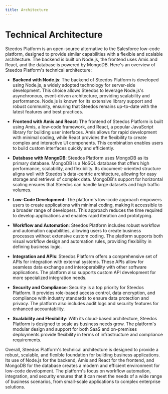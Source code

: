 ```yaml
---
title: Architecture
---
```


# Technical Architecture

Steedos Platform is an open-source alternative to the Salesforce low-code platform, designed to provide similar capabilities with a flexible and scalable architecture. The backend is built on Node.js, the frontend uses Amis and React, and the database is powered by MongoDB. Here's an overview of Steedos Platform's technical architecture:

- **Backend with Node.js**: The backend of Steedos Platform is developed using Node.js, a widely adopted technology for server-side development. This choice allows Steedos to leverage Node.js's asynchronous, event-driven architecture, providing scalability and performance. Node.js is known for its extensive library support and robust community, ensuring that Steedos remains up-to-date with the latest features and best practices.

- **Frontend with Amis and React**: The frontend of Steedos Platform is built using Amis, a low-code framework, and React, a popular JavaScript library for building user interfaces. Amis allows for rapid development with minimal coding, while React provides the flexibility to create complex and interactive UI components. This combination enables users to build custom interfaces quickly and efficiently.

- **Database with MongoDB**: Steedos Platform uses MongoDB as its primary database. MongoDB is a NoSQL database that offers high performance, scalability, and flexibility. Its document-oriented structure aligns well with Steedos's data-centric architecture, allowing for easy storage and retrieval of complex data. MongoDB's support for horizontal scaling ensures that Steedos can handle large datasets and high traffic volumes.

- **Low-Code Development**: The platform's low-code approach empowers users to create applications with minimal coding, making it accessible to a broader range of developers. This approach reduces the time required to develop applications and enables rapid iteration and prototyping.

- **Workflow and Automation**: Steedos Platform includes robust workflow and automation capabilities, allowing users to create business processes without extensive custom coding. The platform supports both visual workflow design and automation rules, providing flexibility in defining business logic.

- **Integration and APIs**: Steedos Platform offers a comprehensive set of APIs for integration with external systems. These APIs allow for seamless data exchange and interoperability with other software applications. The platform also supports custom API development for more specialized integration needs.

- **Security and Compliance**: Security is a top priority for Steedos Platform. It provides role-based access control, data encryption, and compliance with industry standards to ensure data protection and privacy. The platform also includes audit logs and security features for enhanced accountability.

- **Scalability and Flexibility**: With its cloud-based architecture, Steedos Platform is designed to scale as business needs grow. The platform's modular design and support for both SaaS and on-premises deployments provide flexibility in terms of infrastructure and compliance requirements.

Overall, Steedos Platform's technical architecture is designed to provide a robust, scalable, and flexible foundation for building business applications. Its use of Node.js for the backend, Amis and React for the frontend, and MongoDB for the database creates a modern and efficient environment for low-code development. The platform's focus on workflow automation, integration, and security ensures that it can meet the needs of a wide range of business scenarios, from small-scale applications to complex enterprise solutions.